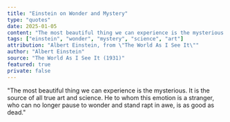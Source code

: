 ```yaml
---
title: "Einstein on Wonder and Mystery"
type: "quotes"
date: 2025-01-05
content: "The most beautiful thing we can experience is the mysterious. It is the source of all true art and science. He to whom this emotion is a stranger, who can no longer pause to wonder and stand rapt in awe, is as good as dead."
tags: ["einstein", "wonder", "mystery", "science", "art"]
attribution: "Albert Einstein, from \"The World As I See It\""
author: "Albert Einstein"
source: "The World As I See It (1931)"
featured: true
private: false
---
```


"The most beautiful thing we can experience is the mysterious. It is the source of all true art and science. He to whom this emotion is a stranger, who can no longer pause to wonder and stand rapt in awe, is as good as dead."